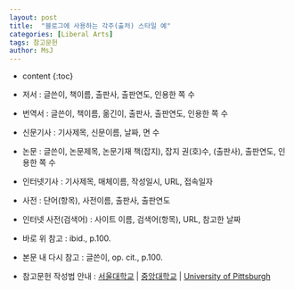 ```yaml
---
layout: post
title:  "블로그에 사용하는 각주(출처) 스타일 예"
categories: [Liberal Arts]
tags: 참고문헌
author: MsJ
---
```


* content
{:toc}

* 저서 : 글쓴이, 책이름, 출판사, 출판연도, 인용한 쪽 수
* 번역서 : 글쓴이, 책이름, 옮긴이, 출판사, 출판연도, 인용한 쪽 수
* 신문기사 : 기사제목, 신문이름, 날짜, 면 수
* 논문 : 글쓴이, 논문제목, 논문기재 책(잡지), 잡지 권(호)수, (출판사), 출판연도, 인용한 쪽 수
* 인터넷기사 : 기사제목, 매체이름, 작성일시, URL, 접속일자
* 사전 : 단어(항목), 사전이름, 출판사, 출판연도
* 인터넷 사전(검색어) : 사이트 이름, 검색어(항목), URL, 참고한 날짜
* 바로 위 참고 : ibid., p.100.
* 본문 내 다시 참고 : 글쓴이, op. cit., p.100.
* 참고문헌 작성법 안내 : [서울대학교](https://libguide.snu.ac.kr/c.php?g=321609&p=2151776) \| [중앙대학교](https://researchguide.cau.ac.kr/citation) \| [University of Pittsburgh](https://pitt.libguides.com/citationhelp)
